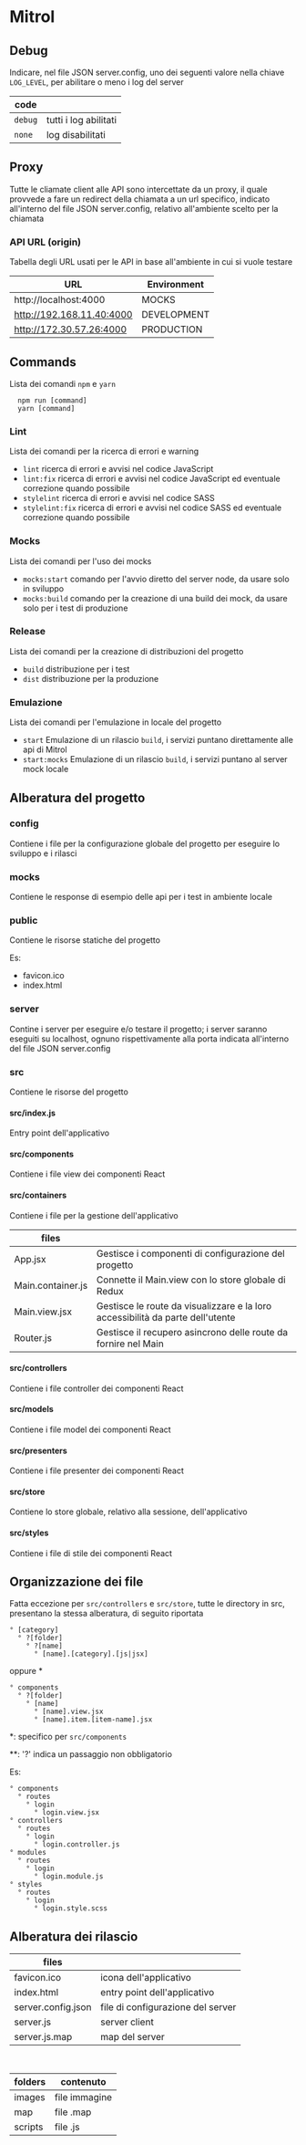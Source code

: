 
# Mitrol

## Debug
Indicare, nel file JSON server.config, uno dei seguenti valore nella chiave `LOG_LEVEL`, per abilitare o meno i log del server

| code    |                       |
|---------|-----------------------|
| `debug` | tutti i log abilitati |
| `none`  | log disabilitati      |

## Proxy
Tutte le cliamate client alle API sono intercettate da un proxy, il quale provvede a fare un redirect della chiamata a un url
specifico, indicato all'interno del file JSON server.config, relativo all'ambiente scelto per la chiamata

### API URL (origin)
Tabella degli URL usati per le API in base all'ambiente in cui si vuole testare

| URL                       | Environment |
|---------------------------|-------------|
| http://localhost:4000     | MOCKS       |
| http://192.168.11.40:4000 | DEVELOPMENT |
| http://172.30.57.26:4000  | PRODUCTION  |


## Commands
Lista dei comandi `npm` e `yarn`

``` plain/text
  npm run [command]
  yarn [command]
```

### Lint
Lista dei comandi per la ricerca di errori e warning

* `lint` ricerca di errori e avvisi nel codice JavaScript
* `lint:fix` ricerca di errori e avvisi nel codice JavaScript ed eventuale correzione quando possibile
* `stylelint` ricerca di errori e avvisi nel codice SASS
* `stylelint:fix` ricerca di errori e avvisi nel codice SASS ed eventuale correzione quando possibile

### Mocks
Lista dei comandi per l'uso dei mocks

* `mocks:start` comando per l'avvio diretto del server node, da usare solo in sviluppo
* `mocks:build` comando per la creazione di una build dei mock, da usare solo per i test di produzione

### Release
Lista dei comandi per la creazione di distribuzioni del progetto
* `build` distribuzione per i test
* `dist` distribuzione per la produzione

### Emulazione
Lista dei comandi per l'emulazione in locale del progetto
* `start` Emulazione di un rilascio `build`, i servizi puntano direttamente alle api di Mitrol
* `start:mocks` Emulazione di un rilascio `build`, i servizi puntano al server mock locale


## Alberatura del progetto

### config
Contiene i file per la configurazione globale del progetto per eseguire lo sviluppo e i rilasci

### mocks
Contiene le response di esempio delle api per i test in ambiente locale

### public
Contiene le risorse statiche del progetto

Es:
* favicon.ico
* index.html

### server
Contine i server per eseguire e/o testare il progetto; i server saranno eseguiti su localhost, ognuno rispettivamente alla porta indicata all'interno del file JSON server.config

### src
Contiene le risorse del progetto

#### src/index.js
Entry point dell'applicativo

#### src/components
Contiene i file view dei componenti React

#### src/containers
Contiene i file per la gestione dell'applicativo

| files | |
|-------|-|
|App.jsx|Gestisce i componenti di configurazione del progetto|
|Main.container.js|Connette il Main.view con lo store globale di Redux
|Main.view.jsx|Gestisce le route da visualizzare e la loro accessibilità da parte dell'utente
|Router.js|Gestisce il recupero asincrono delle route da fornire nel Main

#### src/controllers
Contiene i file controller dei componenti React

#### src/models
Contiene i file model dei componenti React

#### src/presenters
Contiene i file presenter dei componenti React

#### src/store
Contiene lo store globale, relativo alla sessione, dell'applicativo

#### src/styles
Contiene i file di stile dei componenti React


## Organizzazione dei file
Fatta eccezione per `src/controllers` e `src/store`, tutte le directory in src, presentano la stessa alberatura, di seguito riportata
``` plain/text
° [category]
  ° ?[folder]
    ° ?[name]
      ° [name].[category].[js|jsx]
```

oppure \*
``` plain/text
° components
  ° ?[folder]
    ° [name]
      ° [name].view.jsx
      ° [name].item.[item-name].jsx
```

\*: specifico per `src/components`

\*\*: '?' indica un passaggio non obbligatorio


Es:
``` plain/text
° components
  ° routes
    ° login
      ° login.view.jsx
° controllers
  ° routes
    ° login
      ° login.controller.js
° modules
  ° routes
    ° login
      ° login.module.js
° styles
  ° routes
    ° login
      ° login.style.scss
```

## Alberatura dei rilascio

| files              |                                   |
|--------------------|-----------------------------------|
| favicon.ico        | icona dell'applicativo            |
| index.html         | entry point dell'applicativo      |
| server.config.json | file di configurazione del server |
| server.js          | server client                     |
| server.js.map      | map del server                    |

<br />

| folders | contenuto     |
|---------|---------------|
| images  | file immagine |
| map     | file .map     |
| scripts | file .js      |
